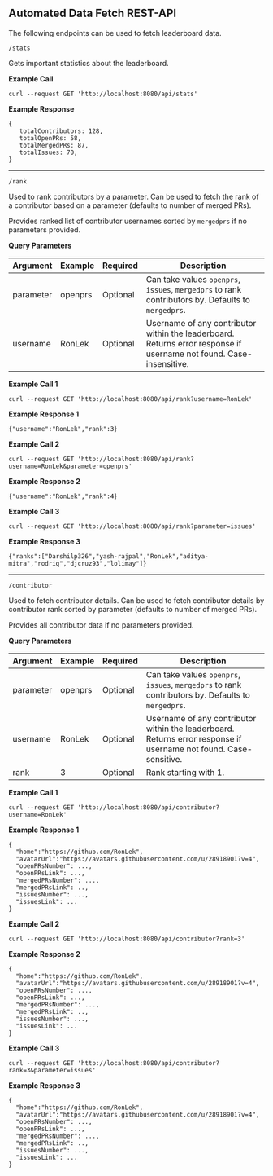 ## Automated Data Fetch REST-API

The following endpoints can be used to fetch leaderboard data.

`/stats`

Gets important statistics about the leaderboard. 

**Example Call**

```
curl --request GET 'http://localhost:8080/api/stats'
```

**Example Response**

```
{
   totalContributors: 128,
   totalOpenPRs: 58,
   totalMergedPRs: 87,
   totalIssues: 70,
}
```

---

`/rank`

Used to rank contributors by a parameter. Can be used to fetch the rank of a contributor based on a parameter (defaults to number of merged PRs). 

Provides ranked list of contributor usernames sorted by `mergedprs` if no parameters provided. 

**Query Parameters**

| Argument  | Example | Required | Description
| ------------- | ------------- | ------------- | -------------
| parameter  | openprs | Optional | Can take values `openprs`, `issues`, `mergedprs` to rank contributors by. Defaults to `mergedprs`. 
| username | RonLek | Optional | Username of any contributor within the leaderboard. Returns error response if username not found. Case-insensitive.

**Example Call 1**

```
curl --request GET 'http://localhost:8080/api/rank?username=RonLek'
```

**Example Response 1**
```
{"username":"RonLek","rank":3}
```

**Example Call 2**

```
curl --request GET 'http://localhost:8080/api/rank?username=RonLek&parameter=openprs'
```

**Example Response 2**
```
{"username":"RonLek","rank":4}
```

**Example Call 3**

```
curl --request GET 'http://localhost:8080/api/rank?parameter=issues'
```

**Example Response 3**

```
{"ranks":["Darshilp326","yash-rajpal","RonLek","aditya-mitra","rodriq","djcruz93","lolimay"]}
```

---

`/contributor`

Used to fetch contributor details. Can be used to fetch contributor details by contributor rank sorted by parameter (defaults to number of merged PRs).

Provides all contributor data if no parameters provided.

**Query Parameters**

| Argument  | Example | Required | Description
| ------------- | ------------- | ------------- | -------------
| parameter  | openprs | Optional | Can take values `openprs`, `issues`, `mergedprs` to rank contributors by. Defaults to `mergedprs`. 
| username | RonLek | Optional | Username of any contributor within the leaderboard. Returns error response if username not found. Case-sensitive.
| rank | 3 | Optional | Rank starting with 1.

**Example Call 1**

```
curl --request GET 'http://localhost:8080/api/contributor?username=RonLek'
```

**Example Response 1**

```
{
  "home":"https://github.com/RonLek",
  "avatarUrl":"https://avatars.githubusercontent.com/u/28918901?v=4",
  "openPRsNumber": ...,
  "openPRsLink": ...,
  "mergedPRsNumber": ...,
  "mergedPRsLink": ..,
  "issuesNumber": ...,
  "issuesLink": ...
}
```

**Example Call 2**
```
curl --request GET 'http://localhost:8080/api/contributor?rank=3'
```

**Example Response 2**
```
{
  "home":"https://github.com/RonLek",
  "avatarUrl":"https://avatars.githubusercontent.com/u/28918901?v=4",
  "openPRsNumber": ...,
  "openPRsLink": ...,
  "mergedPRsNumber": ...,
  "mergedPRsLink": ..,
  "issuesNumber": ...,
  "issuesLink": ...
}
```

**Example Call 3**

```
curl --request GET 'http://localhost:8080/api/contributor?rank=3&parameter=issues'
```

**Example Response 3**
```
{
  "home":"https://github.com/RonLek",
  "avatarUrl":"https://avatars.githubusercontent.com/u/28918901?v=4",
  "openPRsNumber": ...,
  "openPRsLink": ...,
  "mergedPRsNumber": ...,
  "mergedPRsLink": ..,
  "issuesNumber": ...,
  "issuesLink": ...
}
```
